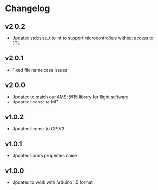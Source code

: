 # Changelog

## v2.0.2
- Updated std::size_t to int to support microcontrollers without access to STL

## v2.0.1
- Fixed file name case issues

## v2.0.0
- Updated to match our [AMS-5915 library](https://github.com/bolderflight/ams5915) for flight software
- Updated license to MIT

## v1.0.2
- Updated license to GPLV3

## v1.0.1
- Updated library.properties name

## v1.0.0
- Updated to work with Arduino 1.5 format
